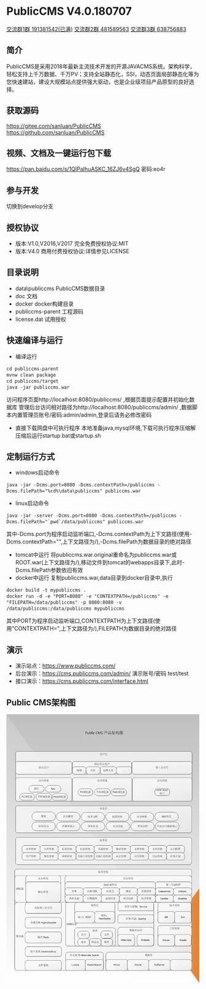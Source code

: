 # PublicCMS V4.0.180707

<a target="_blank" href="//shang.qq.com/wpa/qunwpa?idkey=89ffe8cd3abc04f6794965a330b0a278fdbc31f53e46fd5ee1c4f54ed43a6b28">交流群1群 191381542(已满)</a>
<a target="_blank" href="//shang.qq.com/wpa/qunwpa?idkey=088c921c4eb74328eef0192bac1e63c7228eb31b0524a373d40cdd907ddd2d3c">交流群2群 481589563</a>
<a target="_blank" href="//shang.qq.com/wpa/qunwpa?idkey=8b1c7e07973d9f9553c0b8d5f8410107c02456bf6b4674dc7e4d113266ee8e03">交流群3群 638756883</a>

## 简介

PublicCMS是采用2018年最新主流技术开发的开源JAVACMS系统。架构科学，轻松支持上千万数据、千万PV；支持全站静态化，SSI，动态页面局部静态化等为您快速建站，建设大规模站点提供强大驱动，也是企业级项目产品原型的良好选择。

## 获取源码

https://gitee.com/sanluan/PublicCMS
https://github.com/sanluan/PublicCMS

## 视频、文档及一键运行包下载

https://pan.baidu.com/s/1QIPaIhuASKC_16ZJ6v4SgQ 密码:eo4r

## 参与开发

切换到develop分支

## 授权协议

* 版本:V1.0,V2016,V2017 完全免费授权协议:MIT
* 版本:V4.0 商用付费授权协议:详情参见LICENSE

## 目录说明

* data\publiccms	PublicCMS数据目录
* doc			文档
* docker  docker构建目录
* publiccms-parent	工程源码
* license.dat 试用授权

## 快速编译与运行

* 编译运行

```
cd publiccms-parent
mvnw clean package
cd publiccms/target
java -jar publiccms.war
```
访问程序页面http://localhost:8080/publiccms/ ,根据页面提示配置并初始化数据库
管理后台访问相对路径为http://localhost:8080/publiccms/admin/ ,数据脚本内置管理员账号/密码:admin/admin,登录后请务必修改密码
* 直接下载网盘中可执行程序
本地准备java,mysql环境,下载可执行程序压缩解压缩后运行startup.bat或startup.sh

## 定制运行方式

* windows启动命令

```
java -jar -Dcms.port=8080 -Dcms.contextPath=/publiccms -Dcms.filePath="%cd%\data\publiccms" publiccms.war
```
* linux启动命令
```
java -jar -server -Dcms.port=8080 -Dcms.contextPath=/publiccms -Dcms.filePath="`pwd`/data/publiccms" publiccms.war
```
其中-Dcms.port为程序启动监听端口,-Dcms.contextPath为上下文路径(使用-Dcms.contextPath="",上下文路径为/),-Dcms.filePath为数据目录的绝对路径
* tomcat中运行
将publiccms.war.original重命名为publiccms.war或ROOT.war(上下文路径为/),移动文件到tomcat的webapps目录下,此时-Dcms.filePath参数依旧有效
* docker中运行
复制publiccms.war,data目录到docker目录中,执行
```
docker build -t mypubliccms .
docker run -d -e "PORT=8080" -e "CONTEXTPATH=/publiccms" -e "FILEPATH=/data/publiccms" -p 8080:8080 -v /data/publiccms:/data/publiccms mypubliccms

```
其中PORT为程序启动监听端口,CONTEXTPATH为上下文路径(使用"CONTEXTPATH=",上下文路径为/),FILEPATH为数据目录的绝对路径

## 演示

* 演示站点：https://www.publiccms.com/
* 后台演示：https://cms.publiccms.com/admin/ 演示账号/密码 test/test
* 接口演示：https://cms.publiccms.com/interface.html


## Public CMS架构图

![](doc/structure.png)